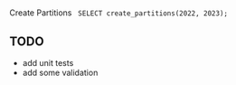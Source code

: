 # 

Create Partitions
``` SELECT create_partitions(2022, 2023);```



## TODO
- add unit tests
- add some validation